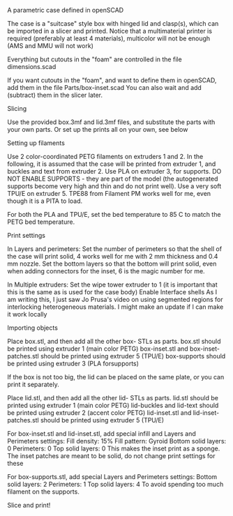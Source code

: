 A parametric case defined in openSCAD

The case is a "suitcase" style box with hinged lid and clasp(s), which can be imported in a slicer and printed.
Notice that a multimaterial printer is required (preferably at least 4 materials), multicolor will not be enough (AMS and MMU will not work)

Everything but cutouts in the "foam" are controlled in the file dimensions.scad

If you want cutouts in the "foam", and want to define them in openSCAD, add them in the file Parts/box-inset.scad
You can also wait and add (subtract) them in the slicer later.

Slicing

Use the provided box.3mf and lid.3mf files, and substitute the parts with your own parts.
Or set up the prints all on your own, see below

Setting up filaments

Use 2 color-coordinated PETG filaments on extruders 1 and 2. In the following, it is assumed that the case will be printed from extruder 1, and buckles and text from extruder 2.
Use PLA on extruder 3, for supports. DO NOT ENABLE SUPPORTS - they are part of the model (the autogenerated supports become very high and thin and do not print well).
Use a very soft TPU/E on extruder 5. TPE88 from Filament PM works well for me, even though it is a PITA to load.

For both the PLA and TPU/E, set the bed temperature to 85 C to match the PETG bed temperature.

Print settings

In Layers and perimeters:
Set the number of perimeters so that the shell of the case will print solid, 4 works well for me with 2 mm thickness and 0.4 mm nozzle.
Set the bottom layers so that the bottom will print solid, even when adding connectors for the inset, 6 is the magic number for me.

In Multiple extruders:
Set the wipe tower extruder to 1 (it is important that this is the same as is used for the case body)
Enable Interface shells
As I am writing this, I just saw Jo Prusa's video on using segmented regions for interlocking heterogeneous materials. I might make an update if I can make it work locally

Importing objects

Place box.stl, and then add all the other box- STLs as parts.
box.stl should be printed using extruder 1 (main color PETG)
box-inset.stl and box-inset-patches.stl should be printed using extruder 5 (TPU/E)
box-supports should be printed using extruder 3 (PLA forsupports)

If the box is not too big, the lid can be placed on the same plate, or you can print it separately.

Place lid.stl, and then add all the other lid- STLs as parts.
lid.stl should be printed using extruder 1 (main color PETG)
lid-buckles and lid-text should be printed using extruder 2 (accent color PETG)
lid-inset.stl and lid-inset-patches.stl should be printed using extruder 5 (TPU/E)

For box-inset.stl and lid-inset.stl, add special infill and Layers and Perimeters settings:
Fill density: 15%
Fill pattern: Gyroid
Bottom solid layers: 0
Perimeters: 0
Top solid layers: 0
This makes the inset print as a sponge. The inset patches are meant to be solid, do not change print settings for these

For box-supports.stl, add special Layers and Perimeters settings:
Bottom solid layers: 2
Perimeters: 1
Top solid layers: 4
To avoid spending too much filament on the supports.



Slice and print!
